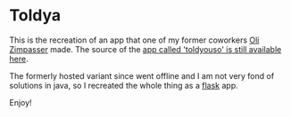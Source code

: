 # Toldya

This is the recreation of an app that one of my former coworkers [Oli Zimpasser](https://github.com/oglimmer) made.
The source of the  [app called 'toldyouso' is still available here](https://github.com/oglimmer/toldyouso).

The formerly hosted variant since went offline and I am not very fond of solutions in java,
so I recreated the whole thing as a [flask](https://flask.palletsprojects.com) app.

Enjoy!
